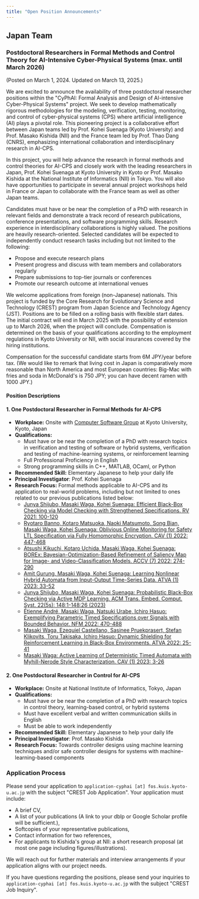 ```yaml
---
title: "Open Position Announcements"
---
```


## Japan Team

### Postdoctoral Researchers in Formal Methods and Control Theory for AI-Intensive Cyber-Physical Systems (max. until March 2026)

(Posted on March 1, 2024. Updated on March 13, 2025.)

We are excited to announce the availability of three postdoctoral researcher positions within the "CyPhAI: Formal Analysis and Design of AI-intensive Cyber-Physical Systems" project. We seek to develop mathematically rigorous methodologies for the modeling, verification, testing, monitoring, and control of cyber-physical systems (CPS) where artificial intelligence (AI) plays a pivotal role. This pioneering project is a collaborative effort between Japan teams led by Prof. Kohei Suenaga (Kyoto University) and Prof. Masako Kishida (NII) and the France team led by Prof. Thao Dang (CNRS), emphasizing international collaboration and interdisciplinary research in AI-CPS.

In this project, you will help advance the research in formal methods and control theories for AI-CPS and closely work with the leading researchers in Japan, Prof. Kohei Suenaga at Kyoto University in Kyoto or Prof. Masako Kishida at the National Institute of Informatics (NII) in Tokyo. You will also have opportunities to participate in several annual project workshops held in France or Japan to collaborate with the France team as well as other Japan teams.

Candidates must have or be near the completion of a PhD with research in relevant fields and demonstrate a track record of research publications, conference presentations, and software programming skills. Research experience in interdisciplinary collaborations is highly valued. The positions are heavily research-oriented. Selected candidates will be expected to independently conduct research tasks including but not limited to the following:
- Propose and execute research plans
- Present progress and discuss with team members and collaborators regularly
- Prepare submissions to top-tier journals or conferences
- Promote our research outcome at international venues

We welcome applications from foreign (non-Japanese) nationals. This project is funded by the Core Research for Evolutionary Science and Technology (CREST) program from Japan Science and Technology Agency (JST). Positions are to be filled on a rolling basis with flexible start dates. The initial contract will end in March 2025 with the possibility of extension up to March 2026, when the project will conclude. Compensation is determined on the basis of your qualifications according to the employment regulations in Kyoto University or NII, with social insurances covered by the hiring institutions.

Compensation for the successful candidate starts from 6M JPY/year before tax. (We would like to remark that living cost in Japan is comparatively more reasonable than North America and most European countries: Big-Mac with fries and soda in McDonald's is 750 JPY; you can have decent ramen with 1000 JPY.)

#### Position Descriptions

#### 1. One Postdoctoral Researcher in Formal Methods for AI-CPS
- **Workplace:** Onsite with [Computer Software Group] at Kyoto University, Kyoto, Japan
- **Qualifications:**
    + Must have or be near the completion of a PhD with research topics in verification and testing of software or hybrid systems, verification and testing of machine-learning systems, or reinforcement learning
    + Full Professional Proficiency in English
    + Strong programming skills in C++, MATLAB, OCaml, or Python
- **Recommended Skill:** Elementary Japanese to help your daily life
- **Principal Investigator**: Prof. Kohei Suenaga
- **Research Focus:** Formal methods applicable to AI-CPS and its application to real-world problems, including but not limited to ones related to our previous publications listed below:
    + [Junya Shijubo, Masaki Waga, Kohei Suenaga: Efficient Black-Box Checking via Model Checking with Strengthened Specifications. RV 2021: 100-120](https://arxiv.org/abs/2109.04656)
    + [Ryotaro Banno, Kotaro Matsuoka, Naoki Matsumoto, Song Bian, Masaki Waga, Kohei Suenaga: Oblivious Online Monitoring for Safety LTL Specification via Fully Homomorphic Encryption. CAV (1) 2022: 447-468](https://arxiv.org/abs/2206.03582)
    + [Atsushi Kikuchi, Kotaro Uchida, Masaki Waga, Kohei Suenaga: BOREx: Bayesian-Optimization-Based Refinement of Saliency Map for Image- and Video-Classification Models. ACCV (7) 2022: 274-290](https://arxiv.org/abs/2210.17130)
    + [Amit Gurung, Masaki Waga, Kohei Suenaga: Learning Nonlinear Hybrid Automata from Input-Output Time-Series Data. ATVA (1) 2023: 33-52](https://arxiv.org/abs/2301.03915)
    + [Junya Shijubo, Masaki Waga, Kohei Suenaga: Probabilistic Black-Box Checking via Active MDP Learning. ACM Trans. Embed. Comput. Syst. 22(5s): 148:1-148:26 (2023)](https://arxiv.org/abs/2308.07930)
    + [Étienne André, Masaki Waga, Natsuki Urabe, Ichiro Hasuo: Exemplifying Parametric Timed Specifications over Signals with Bounded Behavior. NFM 2022: 470-488](https://arxiv.org/abs/2203.13247)
    + [Masaki Waga, Ezequiel Castellano, Sasinee Pruekprasert, Stefan Klikovits, Toru Takisaka, Ichiro Hasuo: Dynamic Shielding for Reinforcement Learning in Black-Box Environments. ATVA 2022: 25-41](https://arxiv.org/abs/2207.13446)
    + [Masaki Waga: Active Learning of Deterministic Timed Automata with Myhill-Nerode Style Characterization. CAV (1) 2023: 3-26](https://arxiv.org/abs/2305.17742)

[Computer Software Group]: https://www.fos.kuis.kyoto-u.ac.jp/


#### 2. One Postdoctoral Researcher in Control for AI-CPS

- **Workplace:** Onsite at National Institute of Informatics, Tokyo, Japan
- **Qualifications:**
    + Must have or be near the completion of a PhD with research topics in control theory, learning-based control, or hybrid systems
    + Must have excellent verbal and written communication skills in English
    + Must be able to work independently
- **Recommended Skill:** Elementary Japanese to help your daily life
- **Principal Investigator**: Prof. Masako Kishida
- **Research Focus:** Towards controller designs using machine learning techniques and/or safe controller designs for systems with machine-learning-based components


### Application Process

Please send your application to `application-cyphai [at] fos.kuis.kyoto-u.ac.jp` with the subject "CREST Job Application". Your application must include:
- A brief CV,
- A list of your publications (A link to your dblp or Google Scholar profile will be sufficient.),
- Softcopies of your representative publications,
- Contact information for two references,
- For applicants to Kishida's group at NII: a short research proposal (at most one page including figures/illustrations).

We will reach out for further materials and interview arrangements if your application aligns with our project needs.

If you have questions regarding the positions, please send your inquiries to `application-cyphai [at] fos.kuis.kyoto-u.ac.jp` with the subject "CREST Job Inquiry".
